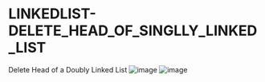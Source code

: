 # LINKEDLIST-DELETE_HEAD_OF_SINGLLY_LINKED_LIST
Delete Head of a Doubly Linked List
![image](https://user-images.githubusercontent.com/115396834/218959879-4c89492c-26c8-45d9-a1f4-8a81199c84ad.png)
![image](https://user-images.githubusercontent.com/115396834/218959927-06463aaf-7654-431f-8316-4188988a33a4.png)
